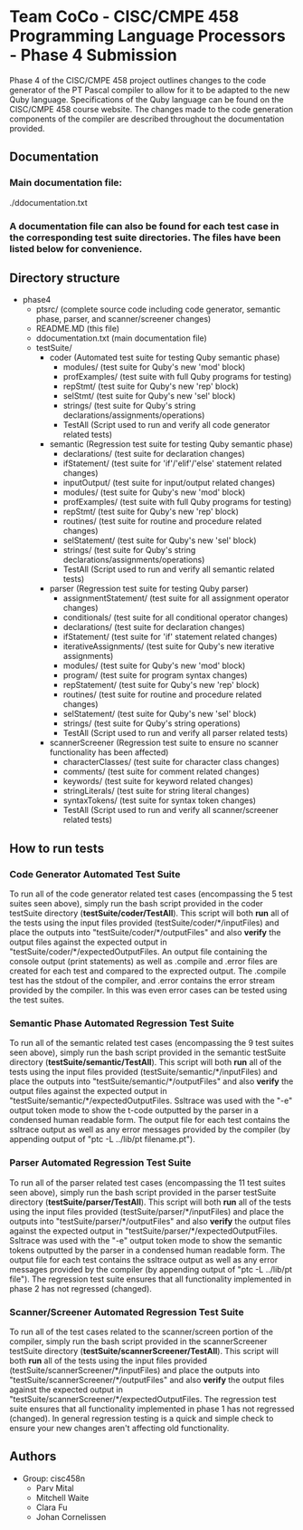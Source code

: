 # Team CoCo - CISC/CMPE 458 Programming Language Processors - Phase 4 Submission
Phase 4 of the CISC/CMPE 458 project outlines changes to the code generator of the PT Pascal compiler to allow for it to be adapted to the new Quby language. Specifications of the Quby language can be found on the CISC/CMPE 458 course website. The changes made to the code generation components of the compiler are described throughout the documentation provided.

## Documentation
### Main documentation file:
./ddocumentation.txt
### A documentation file can also be found for each test case in the corresponding test suite directories. The files have been listed below for convenience.
<Put test case documentation locations here>
                                                        
## Directory structure
* phase4
   * ptsrc/ (complete source code including code generator, semantic phase, parser, and scanner/screener changes)
   * README.MD (this file)
   * ddocumentation.txt (main documentation file)
   * testSuite/
		* coder (Automated test suite for testing Quby semantic phase)
			* modules/ (test suite for Quby's new 'mod' block)
			* profExamples/ (test suite with full Quby programs for testing)
			* repStmt/ (test suite for Quby's new 'rep' block)
			* selStmt/ (test suite for Quby's new 'sel' block)
			* strings/ (test suite for Quby's string declarations/assignments/operations)
			* TestAll (Script used to run and verify all code generator related tests)
		* semantic (Regression test suite for testing Quby semantic phase)
			* declarations/ (test suite for declaration changes)
			* ifStatement/ (test suite for 'if'/'elif'/'else' statement related changes)
			* inputOutput/ (test suite for input/output related changes)
			* modules/ (test suite for Quby's new 'mod' block)
			* profExamples/ (test suite with full Quby programs for testing)
			* repStmt/ (test suite for Quby's new 'rep' block)
			* routines/ (test suite for routine and procedure related changes)
			* selStatement/ (test suite for Quby's new 'sel' block)
			* strings/ (test suite for Quby's string declarations/assignments/operations)
			* TestAll (Script used to run and verify all semantic related tests)
		* parser (Regression test suite for testing Quby parser)
			* assignmentStatement/ (test suite for all assignment operator changes)
			* conditionals/ (test suite for all conditional operator changes)
			* declarations/ (test suite for declaration changes)
			* ifStatement/ (test suite for 'if' statement related changes)
			* iterativeAssignments/ (test suite for Quby's new iterative assignments)
			* modules/ (test suite for Quby's new 'mod' block)
			* program/ (test suite for program syntax changes)
			* repStatement/ (test suite for Quby's new 'rep' block)
			* routines/ (test suite for routine and procedure related changes)
			* selStatement/ (test suite for Quby's new 'sel' block)
			* strings/ (test suite for Quby's string operations)
			* TestAll (Script used to run and verify all parser related tests)
		* scannerScreener (Regression test suite to ensure no scanner functionality has been affected)
			* characterClasses/ (test suite for character class changes)
			* comments/ (test suite for comment related changes)
			* keywords/ (test suite for keyword related changes)
			* stringLiterals/ (test suite for string literal changes)
			* syntaxTokens/ (test suite for syntax token changes)
			* TestAll (Script used to run and verify all scanner/screener related tests)

## How to run tests
### Code Generator Automated Test Suite
To run all of the code generator related test cases (encompassing the 5 test suites seen above), simply run the bash script provided in the coder testSuite directory (**testSuite/coder/TestAll**). This script will both **run** all of the tests using the input files provided (testSuite/coder/\*/inputFiles) and place the outputs into "testSuite/coder/\*/outputFiles" and also **verify** the output files against the expected output in "testSuite/coder/\*/expectedOutputFiles.
An output file containing the console output (print statements) as well as .compile and .error files are created for each test and compared to the exprected output. The .compile test has the stdout of the compiler, and .error contains the error stream provided by the compiler. In this was even error cases can be tested using the test suites.
### Semantic Phase Automated Regression Test Suite
To run all of the semantic related test cases (encompassing the 9 test suites seen above), simply run the bash script provided in the semantic testSuite directory (**testSuite/semantic/TestAll**). This script will both **run** all of the tests using the input files provided (testSuite/semantic/\*/inputFiles) and place the outputs into "testSuite/semantic/\*/outputFiles" and also **verify** the output files against the expected output in "testSuite/semantic/\*/expectedOutputFiles.
Ssltrace was used with the "-e" output token mode to show the t-code outputted by the parser in a condensed human readable form.
The output file for each test contains the ssltrace output as well as any error messages provided by the compiler (by appending output of "ptc -L ../lib/pt filename.pt").
### Parser Automated Regression Test Suite
To run all of the parser related test cases (encompassing the 11 test suites seen above), simply run the bash script provided in the parser testSuite directory (**testSuite/parser/TestAll**). This script will both **run** all of the tests using the input files provided (testSuite/parser/\*/inputFiles) and place the outputs into "testSuite/parser/\*/outputFiles" and also **verify** the output files against the expected output in "testSuite/parser/\*/expectedOutputFiles.
Ssltrace was used with the "-e" output token mode to show the semantic tokens outputted by the parser in a condensed human readable form.
The output file for each test contains the ssltrace output as well as any error messages provided by the compiler (by appending output of "ptc -L ../lib/pt file").
The regression test suite ensures that all functionality implemented in phase 2 has not regressed (changed).
### Scanner/Screener Automated Regression Test Suite
To run all of the test cases related to the scanner/screen portion of the compiler, simply run the bash script provided in the scannerScreener testSuite directory (**testSuite/scannerScreener/TestAll**). This script will both **run** all of the tests using the input files provided (testSuite/scannerScreener/\*/inputFiles) and place the outputs into "testSuite/scannerScreener/\*/outputFiles" and also **verify** the output files against the expected output in "testSuite/scannerScreener/\*/expectedOutputFiles.
The regression test suite ensures that all functionality implemented in phase 1 has not regressed (changed). In general regression testing is a quick and simple check to ensure your new changes aren't affecting old functionality.

## Authors
* Group: cisc458n
   * Parv Mital
   * Mitchell Waite
   * Clara Fu
   * Johan Cornelissen

